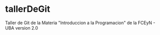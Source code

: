 # tallerDeGit

Taller de Git de la Materia "Introduccion a la Programacion" de la FCEyN - UBA version 2.0

